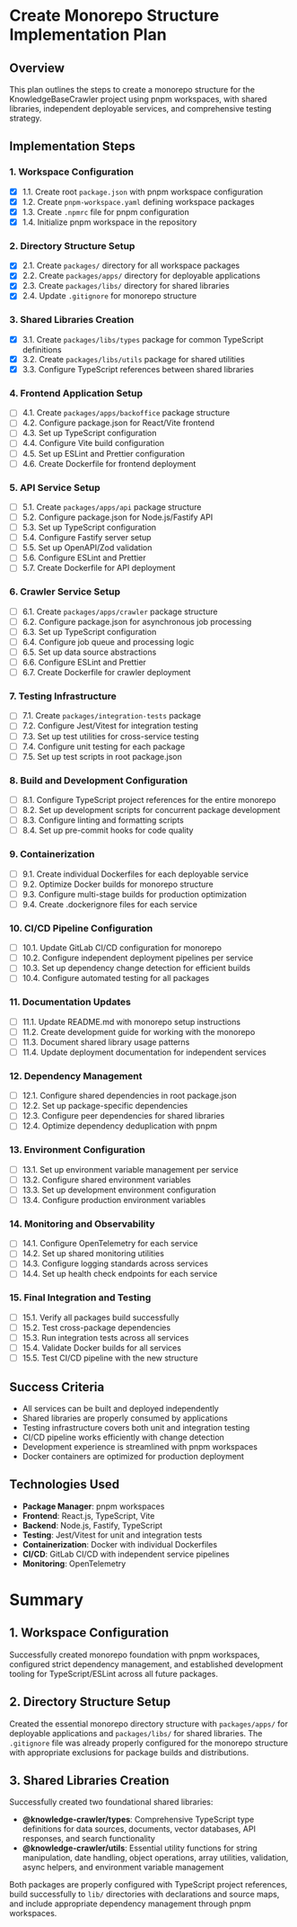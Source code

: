 # Create Monorepo Structure Implementation Plan

## Overview
This plan outlines the steps to create a monorepo structure for the KnowledgeBaseCrawler project using pnpm workspaces, with shared libraries, independent deployable services, and comprehensive testing strategy.

## Implementation Steps

### 1. Workspace Configuration
- [x] 1.1. Create root `package.json` with pnpm workspace configuration
- [x] 1.2. Create `pnpm-workspace.yaml` defining workspace packages
- [x] 1.3. Create `.npmrc` file for pnpm configuration
- [x] 1.4. Initialize pnpm workspace in the repository

### 2. Directory Structure Setup
- [x] 2.1. Create `packages/` directory for all workspace packages
- [x] 2.2. Create `packages/apps/` directory for deployable applications
- [x] 2.3. Create `packages/libs/` directory for shared libraries
- [x] 2.4. Update `.gitignore` for monorepo structure

### 3. Shared Libraries Creation
- [x] 3.1. Create `packages/libs/types` package for common TypeScript definitions
- [x] 3.2. Create `packages/libs/utils` package for shared utilities
- [x] 3.3. Configure TypeScript references between shared libraries

### 4. Frontend Application Setup
- [ ] 4.1. Create `packages/apps/backoffice` package structure
- [ ] 4.2. Configure package.json for React/Vite frontend
- [ ] 4.3. Set up TypeScript configuration
- [ ] 4.4. Configure Vite build configuration
- [ ] 4.5. Set up ESLint and Prettier configuration
- [ ] 4.6. Create Dockerfile for frontend deployment

### 5. API Service Setup
- [ ] 5.1. Create `packages/apps/api` package structure
- [ ] 5.2. Configure package.json for Node.js/Fastify API
- [ ] 5.3. Set up TypeScript configuration
- [ ] 5.4. Configure Fastify server setup
- [ ] 5.5. Set up OpenAPI/Zod validation
- [ ] 5.6. Configure ESLint and Prettier
- [ ] 5.7. Create Dockerfile for API deployment

### 6. Crawler Service Setup
- [ ] 6.1. Create `packages/apps/crawler` package structure
- [ ] 6.2. Configure package.json for asynchronous job processing
- [ ] 6.3. Set up TypeScript configuration
- [ ] 6.4. Configure job queue and processing logic
- [ ] 6.5. Set up data source abstractions
- [ ] 6.6. Configure ESLint and Prettier
- [ ] 6.7. Create Dockerfile for crawler deployment

### 7. Testing Infrastructure
- [ ] 7.1. Create `packages/integration-tests` package
- [ ] 7.2. Configure Jest/Vitest for integration testing
- [ ] 7.3. Set up test utilities for cross-service testing
- [ ] 7.4. Configure unit testing for each package
- [ ] 7.5. Set up test scripts in root package.json

### 8. Build and Development Configuration
- [ ] 8.1. Configure TypeScript project references for the entire monorepo
- [ ] 8.2. Set up development scripts for concurrent package development
- [ ] 8.3. Configure linting and formatting scripts
- [ ] 8.4. Set up pre-commit hooks for code quality

### 9. Containerization
- [ ] 9.1. Create individual Dockerfiles for each deployable service
- [ ] 9.2. Optimize Docker builds for monorepo structure
- [ ] 9.3. Configure multi-stage builds for production optimization
- [ ] 9.4. Create .dockerignore files for each service

### 10. CI/CD Pipeline Configuration
- [ ] 10.1. Update GitLab CI/CD configuration for monorepo
- [ ] 10.2. Configure independent deployment pipelines per service
- [ ] 10.3. Set up dependency change detection for efficient builds
- [ ] 10.4. Configure automated testing for all packages

### 11. Documentation Updates
- [ ] 11.1. Update README.md with monorepo setup instructions
- [ ] 11.2. Create development guide for working with the monorepo
- [ ] 11.3. Document shared library usage patterns
- [ ] 11.4. Update deployment documentation for independent services

### 12. Dependency Management
- [ ] 12.1. Configure shared dependencies in root package.json
- [ ] 12.2. Set up package-specific dependencies
- [ ] 12.3. Configure peer dependencies for shared libraries
- [ ] 12.4. Optimize dependency deduplication with pnpm

### 13. Environment Configuration
- [ ] 13.1. Set up environment variable management per service
- [ ] 13.2. Configure shared environment variables
- [ ] 13.3. Set up development environment configuration
- [ ] 13.4. Configure production environment variables

### 14. Monitoring and Observability
- [ ] 14.1. Configure OpenTelemetry for each service
- [ ] 14.2. Set up shared monitoring utilities
- [ ] 14.3. Configure logging standards across services
- [ ] 14.4. Set up health check endpoints for each service

### 15. Final Integration and Testing
- [ ] 15.1. Verify all packages build successfully
- [ ] 15.2. Test cross-package dependencies
- [ ] 15.3. Run integration tests across all services
- [ ] 15.4. Validate Docker builds for all services
- [ ] 15.5. Test CI/CD pipeline with the new structure

## Success Criteria
- All services can be built and deployed independently
- Shared libraries are properly consumed by applications
- Testing infrastructure covers both unit and integration testing
- CI/CD pipeline works efficiently with change detection
- Development experience is streamlined with pnpm workspaces
- Docker containers are optimized for production deployment

## Technologies Used
- **Package Manager**: pnpm workspaces
- **Frontend**: React.js, TypeScript, Vite
- **Backend**: Node.js, Fastify, TypeScript
- **Testing**: Jest/Vitest for unit and integration tests
- **Containerization**: Docker with individual Dockerfiles
- **CI/CD**: GitLab CI/CD with independent service pipelines
- **Monitoring**: OpenTelemetry

# Summary

## 1. Workspace Configuration

Successfully created monorepo foundation with pnpm workspaces, configured strict dependency management, and established development tooling for TypeScript/ESLint across all future packages.

## 2. Directory Structure Setup

Created the essential monorepo directory structure with `packages/apps/` for deployable applications and `packages/libs/` for shared libraries. The `.gitignore` file was already properly configured for the monorepo structure with appropriate exclusions for package builds and distributions.

## 3. Shared Libraries Creation

Successfully created two foundational shared libraries:
- **@knowledge-crawler/types**: Comprehensive TypeScript type definitions for data sources, documents, vector databases, API responses, and search functionality
- **@knowledge-crawler/utils**: Essential utility functions for string manipulation, date handling, object operations, array utilities, validation, async helpers, and environment variable management

Both packages are properly configured with TypeScript project references, build successfully to `lib/` directories with declarations and source maps, and include appropriate dependency management through pnpm workspaces.
